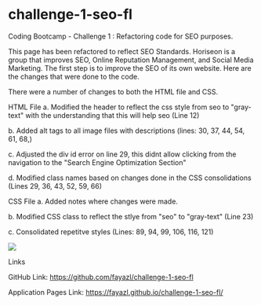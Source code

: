 # challenge-1-seo-fl
Coding Bootcamp - Challenge 1 : Refactoring code for SEO purposes.

This page has been refactored to reflect SEO Standards. 
Horiseon is a group that improves SEO, Online Reputation Management, and Social Media Marketing. The first step is to improve the SEO of its own website. Here are the changes that were done to the code. 

There were a number of changes to both the HTML file and CSS.

HTML File
 a. Modified the header to reflect the css style from seo to "gray-text" with the understanding that this will help seo (Line 12)

b. Added alt tags to all image files with descriptions (lines: 30, 37, 44, 54, 61, 68,)

c. Adjusted the div id error on line 29, this didnt allow clicking from the navigation to the "Search Engine Optimization Section" 

d. Modified class names based on changes done in the CSS consolidations (Lines 29, 36, 43, 52, 59, 66)

CSS File
a. Added notes where changes were made.
    
b. Modified CSS class to reflect the stlye from "seo" to "gray-text" (Line 23)

c. Consolidated repetitve styles (Lines: 89, 94, 99, 106, 116, 121)

<img src="assets/images/fayazl.github.io_challenge-1-seo-fl_.png">


Links

GitHub Link: https://github.com/fayazl/challenge-1-seo-fl

Application Pages Link: https://fayazl.github.io/challenge-1-seo-fl/  